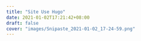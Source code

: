 ```yaml
---
title: "Site Use Hugo"
date: 2021-01-02T17:21:42+08:00
draft: false
cover: "images/Snipaste_2021-01-02_17-24-59.png"
---
```


